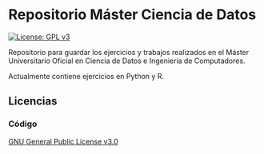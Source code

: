 # Repositorio Máster Ciencia de Datos 

[![License: GPL v3](https://img.shields.io/badge/License-GPL%20v3-blue.svg)](https://www.gnu.org/licenses/gpl-3.0)

Repositorio para guardar los ejercicios y trabajos realizados en el Máster Universitario Oficial en Ciencia de Datos e Ingeniería 
de Computadores.

Actualmente contiene ejercicios en Python y R.
## Licencias

### Código
[GNU General Public License v3.0](LICENSE)

